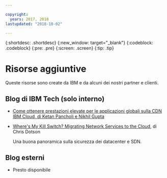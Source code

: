 ```yaml
---

copyright:
  years: 2017, 2018
lastupdated: "2018-10-02"

---
```


{:shortdesc: .shortdesc}
{:new_window: target="_blank"}
{:codeblock: .codeblock}
{:pre: .pre}
{:screen: .screen}
{:tip: .tip}

# Risorse aggiuntive

Queste risorse sono create da IBM e da alcuni dei nostri partner e clienti.

## Blog di IBM Tech (solo interno)

 * [Come ottenere prestazioni elevate per le applicazioni globali sulla CDN IBM Cloud, di Ketan Pancholi e Nikhil Gupta](https://www.ibm.com/w3-techblog/use-cases/2018/05/content-delivery-service/)
 
 * [Where's My Kill Switch? Migrating Network Services to the Cloud](https://www.ibm.com/w3-techblog/wcp/2018/09/migrating-network-services/), di Chris Dotson
 
   Una buona panoramica sulla sicurezza dei datacenter e SDN.


## Blog esterni

* Presto disponibile
